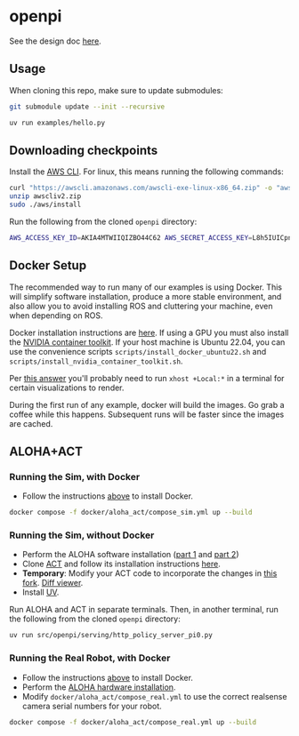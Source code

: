 # openpi

See the design doc [here](https://docs.google.com/document/d/1ykjuV0GjuaYGzhppasmGlldJ5TOA-UCETBHKoxeoyqw/edit).

## Usage

When cloning this repo, make sure to update submodules:

```bash
git submodule update --init --recursive
```

```bash
uv run examples/hello.py
```

## Downloading checkpoints

Install the [AWS CLI](https://docs.aws.amazon.com/cli/latest/userguide/getting-started-install.html). For linux, this means running the following commands:

```bash
curl "https://awscli.amazonaws.com/awscli-exe-linux-x86_64.zip" -o "awscliv2.zip"
unzip awscliv2.zip
sudo ./aws/install
```

Run the following from the cloned `openpi` directory:

```bash
AWS_ACCESS_KEY_ID=AKIA4MTWIIQIZBO44C62 AWS_SECRET_ACCESS_KEY=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 aws s3 sync s3://openpi-assets/checkpoints/pi0_base ./checkpoints/pi0_base
```

## Docker Setup

The recommended way to run many of our examples is using Docker. This will simplify software installation, produce a more stable environment, and also
allow you to avoid installing ROS and cluttering your machine, even when depending on ROS.

Docker installation instructions are [here](https://docs.docker.com/engine/install/). If using a GPU you must also install the [NVIDIA container toolkit](https://docs.nvidia.com/datacenter/cloud-native/container-toolkit/latest/install-guide.html). If your host machine is Ubuntu 22.04, you can use the convenience scripts `scripts/install_docker_ubuntu22.sh` and `scripts/install_nvidia_container_toolkit.sh`.

Per [this answer](https://askubuntu.com/a/1470341) you'll probably need to run `xhost +Local:*` in a terminal for certain visualizations to render.

During the first run of any example, docker will build the images. Go grab a coffee while this happens. Subsequent runs will be faster since the images are cached.

## ALOHA+ACT

### Running the Sim, with Docker

- Follow the instructions [above](#docker-setup) to install Docker.

```bash
docker compose -f docker/aloha_act/compose_sim.yml up --build
```

### Running the Sim, without Docker

- Perform the ALOHA software installation ([part 1](https://github.com/tonyzhaozh/aloha?tab=readme-ov-file#software-installation---ros) and [part 2](https://github.com/tonyzhaozh/aloha?tab=readme-ov-file#software-installation---conda))
- Clone [ACT](https://github.com/tonyzhaozh/act) and follow its installation instructions [here](https://github.com/tonyzhaozh/act?tab=readme-ov-file#installation).
- **Temporary**: Modify your ACT code to incorporate the changes in [this fork](https://github.com/jimmyt857/act). [Diff viewer](https://github.com/tonyzhaozh/act/compare/main...jimmyt857:main).
- Install [UV](https://docs.astral.sh/uv/getting-started/installation/).

Run ALOHA and ACT in separate terminals. Then, in another terminal, run the following from the cloned `openpi` directory:

```bash
uv run src/openpi/serving/http_policy_server_pi0.py
```

### Running the Real Robot, with Docker

- Follow the instructions [above](#docker-setup) to install Docker.
- Perform the [ALOHA hardware installation](https://github.com/tonyzhaozh/aloha?tab=readme-ov-file#hardware-installation).
- Modify `docker/aloha_act/compose_real.yml` to use the correct realsense camera serial numbers for your robot.

```bash
docker compose -f docker/aloha_act/compose_real.yml up --build
```